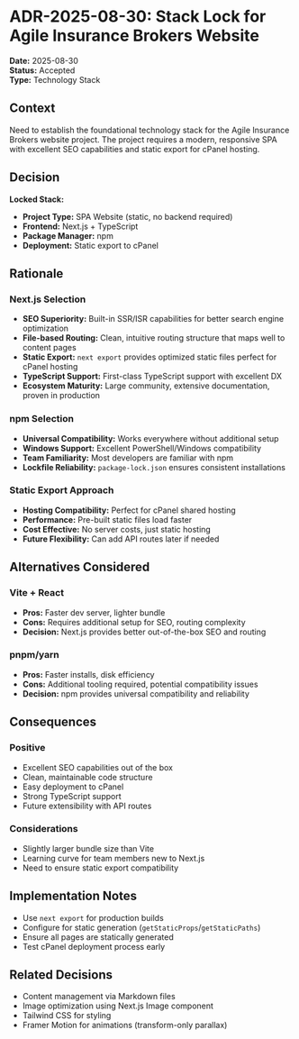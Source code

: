 # ADR-2025-08-30: Stack Lock for Agile Insurance Brokers Website

**Date:** 2025-08-30  
**Status:** Accepted  
**Type:** Technology Stack  

## Context
Need to establish the foundational technology stack for the Agile Insurance Brokers website project. The project requires a modern, responsive SPA with excellent SEO capabilities and static export for cPanel hosting.

## Decision
**Locked Stack:**
- **Project Type:** SPA Website (static, no backend required)
- **Frontend:** Next.js + TypeScript
- **Package Manager:** npm
- **Deployment:** Static export to cPanel

## Rationale

### Next.js Selection
- **SEO Superiority:** Built-in SSR/ISR capabilities for better search engine optimization
- **File-based Routing:** Clean, intuitive routing structure that maps well to content pages
- **Static Export:** `next export` provides optimized static files perfect for cPanel hosting
- **TypeScript Support:** First-class TypeScript support with excellent DX
- **Ecosystem Maturity:** Large community, extensive documentation, proven in production

### npm Selection
- **Universal Compatibility:** Works everywhere without additional setup
- **Windows Support:** Excellent PowerShell/Windows compatibility
- **Team Familiarity:** Most developers are familiar with npm
- **Lockfile Reliability:** `package-lock.json` ensures consistent installations

### Static Export Approach
- **Hosting Compatibility:** Perfect for cPanel shared hosting
- **Performance:** Pre-built static files load faster
- **Cost Effective:** No server costs, just static hosting
- **Future Flexibility:** Can add API routes later if needed

## Alternatives Considered

### Vite + React
- **Pros:** Faster dev server, lighter bundle
- **Cons:** Requires additional setup for SEO, routing complexity
- **Decision:** Next.js provides better out-of-the-box SEO and routing

### pnpm/yarn
- **Pros:** Faster installs, disk efficiency
- **Cons:** Additional tooling required, potential compatibility issues
- **Decision:** npm provides universal compatibility and reliability

## Consequences

### Positive
- Excellent SEO capabilities out of the box
- Clean, maintainable code structure
- Easy deployment to cPanel
- Strong TypeScript support
- Future extensibility with API routes

### Considerations
- Slightly larger bundle size than Vite
- Learning curve for team members new to Next.js
- Need to ensure static export compatibility

## Implementation Notes
- Use `next export` for production builds
- Configure for static generation (`getStaticProps`/`getStaticPaths`)
- Ensure all pages are statically generated
- Test cPanel deployment process early

## Related Decisions
- Content management via Markdown files
- Image optimization using Next.js Image component
- Tailwind CSS for styling
- Framer Motion for animations (transform-only parallax)
